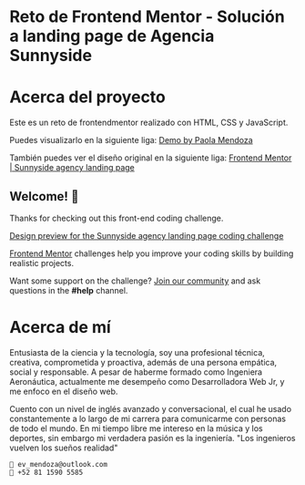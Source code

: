 <div>
    <h1>Reto de Frontend Mentor - Solución a landing page de Agencia Sunnyside </h1>
</div>

# Acerca del proyecto

Este es un reto de frontendmentor realizado con HTML, CSS y JavaScript.

Puedes visualizarlo en la siguiente liga:
[Demo by Paola Mendoza](https://paosofiam-sunnyside-landing-page.netlify.app/)

También puedes ver el diseño original en la siguiente liga:
[Frontend Mentor | Sunnyside agency landing page](https://www.frontendmentor.io/challenges/sunnyside-agency-landing-page-7yVs3B6ef)

## Welcome! 👋

Thanks for checking out this front-end coding challenge.

[Design preview for the Sunnyside agency landing page coding challenge](./design/desktop-preview.jpg)

[Frontend Mentor](https://www.frontendmentor.io) challenges help you improve your coding skills by building realistic projects.

Want some support on the challenge? [Join our community](https://www.frontendmentor.io/community) and ask questions in the **#help** channel.

# Acerca de mí
Entusiasta de la ciencia y la tecnología, soy una profesional técnica, creativa, comprometida y proactiva, además de una persona empática, social y responsable. A pesar de haberme formado como Ingeniera Aeronáutica, actualmente me desempeño como Desarrolladora Web Jr, y me enfoco en el diseño web.

Cuento con un nivel de inglés avanzado y conversacional, el cual he usado constantemente a lo largo de mi carrera para comunicarme con personas de todo el mundo. En mi tiempo libre me intereso en la música y los deportes, sin embargo mi verdadera pasión es la ingeniería. "Los ingenieros vuelven los sueños realidad"

```
📩 ev_mendoza@outlook.com
📲 +52 81 1590 5585
```
